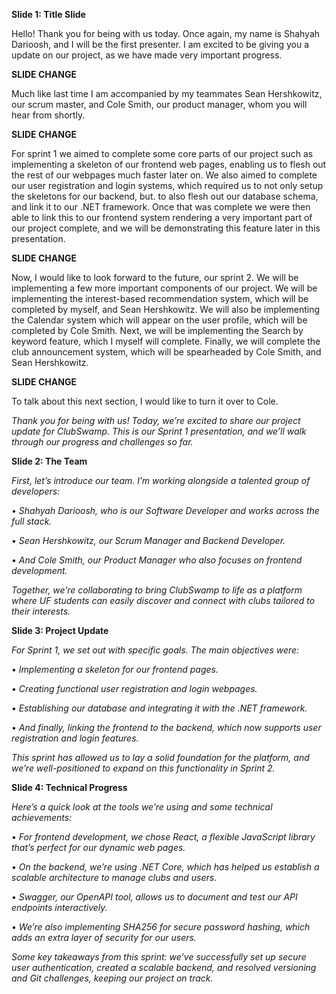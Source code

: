 

**Slide 1: Title Slide**


Hello! Thank you for being with us today. Once again, my name is Shahyah Darioosh, and I will be the first presenter. I am excited to be giving you a update on our project, as we have made very important progress.

**SLIDE CHANGE**

Much like last time I am accompanied by my teammates Sean Hershkowitz, our scrum master, and Cole Smith, our product manager, whom you will hear from shortly.

**SLIDE CHANGE**

For sprint 1 we aimed to complete some core parts of our project such as implementing a skeleton of our frontend web pages, enabling us to flesh out the rest of our webpages much faster later on.
We also aimed to complete our user registration and login systems, which required us to not only setup the skeletons for our backend, but. to also flesh out our database schema, and link it to our .NET framework. Once that was complete we were then able to link this to our frontend system rendering a very important part of our project complete, and we will be demonstrating this feature later in this presentation.

**SLIDE CHANGE**

Now, I would like to look forward to the future, our sprint 2. We will be implementing a few more important components of our project. We will be implementing the interest-based recommendation system, which will be completed by myself, and Sean Hershkowitz. We will also be implementing the Calendar system which will appear on the user profile, which will be completed by Cole Smith. Next, we will be implementing the Search by keyword feature, which I myself will complete. Finally, we will complete the club announcement system, which will be spearheaded by Cole Smith, and Sean Hershkowitz.

**SLIDE CHANGE**

To talk about this next section, I would like to turn it over to Cole.












_Thank you for being with us! Today, we’re excited to share our project update for ClubSwamp. This is our Sprint 1 presentation, and we’ll walk through our progress and challenges so far._

  

**Slide 2: The Team**

  

_First, let’s introduce our team. I’m working alongside a talented group of developers:_

  

• _Shahyah Darioosh, who is our Software Developer and works across the full stack._

• _Sean Hershkowitz, our Scrum Manager and Backend Developer._

• _And Cole Smith, our Product Manager who also focuses on frontend development._

  

_Together, we’re collaborating to bring ClubSwamp to life as a platform where UF students can easily discover and connect with clubs tailored to their interests._

  

**Slide 3: Project Update**

  

_For Sprint 1, we set out with specific goals. The main objectives were:_

  

• _Implementing a skeleton for our frontend pages._

• _Creating functional user registration and login webpages._

• _Establishing our database and integrating it with the .NET framework._

• _And finally, linking the frontend to the backend, which now supports user registration and login features._

  

_This sprint has allowed us to lay a solid foundation for the platform, and we’re well-positioned to expand on this functionality in Sprint 2._

  

**Slide 4: Technical Progress**

  

_Here’s a quick look at the tools we’re using and some technical achievements:_

  

• _For frontend development, we chose React, a flexible JavaScript library that’s perfect for our dynamic web pages._

• _On the backend, we’re using .NET Core, which has helped us establish a scalable architecture to manage clubs and users._

• _Swagger, our OpenAPI tool, allows us to document and test our API endpoints interactively._

• _We’re also implementing SHA256 for secure password hashing, which adds an extra layer of security for our users._

  

_Some key takeaways from this sprint: we’ve successfully set up secure user authentication, created a scalable backend, and resolved versioning and Git challenges, keeping our project on track._